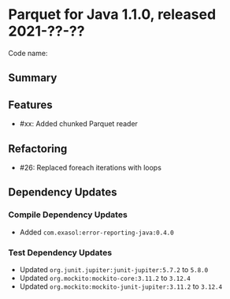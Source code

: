 # Parquet for Java 1.1.0, released 2021-??-??

Code name:

## Summary

## Features

* #xx: Added chunked Parquet reader

## Refactoring

* #26: Replaced foreach iterations with loops

## Dependency Updates

### Compile Dependency Updates

* Added `com.exasol:error-reporting-java:0.4.0`

### Test Dependency Updates

* Updated `org.junit.jupiter:junit-jupiter:5.7.2` to `5.8.0`
* Updated `org.mockito:mockito-core:3.11.2` to `3.12.4`
* Updated `org.mockito:mockito-junit-jupiter:3.11.2` to `3.12.4`
